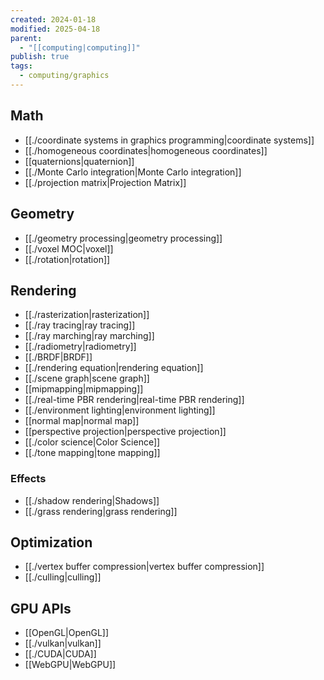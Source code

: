 ```yaml
---
created: 2024-01-18
modified: 2025-04-18
parent:
  - "[[computing|computing]]"
publish: true
tags:
  - computing/graphics
---
```

## Math
- [[./coordinate systems in graphics programming|coordinate systems]]
- [[./homogeneous coordinates|homogeneous coordinates]]
- [[quaternions|quaternion]]
- [[./Monte Carlo integration|Monte Carlo integration]]
- [[./projection matrix|Projection Matrix]]

## Geometry
- [[./geometry processing|geometry processing]]
- [[./voxel MOC|voxel]]
- [[./rotation|rotation]]

## Rendering
- [[./rasterization|rasterization]]
- [[./ray tracing|ray tracing]]
- [[./ray marching|ray marching]]
- [[./radiometry|radiometry]]
- [[./BRDF|BRDF]]
- [[./rendering equation|rendering equation]]
- [[./scene graph|scene graph]]
- [[mipmapping|mipmapping]]
- [[./real-time PBR rendering|real-time PBR rendering]]
- [[./environment lighting|environment lighting]]
- [[normal map|normal map]]
- [[perspective projection|perspective projection]]
- [[./color science|Color Science]]
- [[./tone mapping|tone mapping]]

### Effects
- [[./shadow rendering|Shadows]]
- [[./grass rendering|grass rendering]]

## Optimization
- [[./vertex buffer compression|vertex buffer compression]]
- [[./culling|culling]]

## GPU APIs
- [[OpenGL|OpenGL]]
- [[./vulkan|vulkan]]
- [[./CUDA|CUDA]]
- [[WebGPU|WebGPU]]